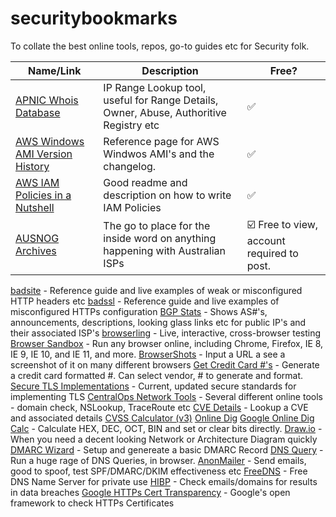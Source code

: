 # securitybookmarks

To collate the best online tools, repos, go-to guides etc for Security folk.

Name/Link | Description | Free?
----------|-------------|------
[APNIC Whois Database](https://wq.apnic.net/apnic-bin/whois.pl) | IP Range Lookup tool, useful for Range Details, Owner, Abuse, Authoritive Registry etc |  :white_check_mark:
[AWS Windows AMI Version History](https://docs.aws.amazon.com/AWSEC2/latest/WindowsGuide/windows-ami-version-history.html) | Reference page for AWS Windwos AMI's and the changelog. |  :white_check_mark:
[AWS IAM Policies in a Nutshell](https://start.jcolemorrison.com/aws-iam-policies-in-a-nutshell/) | Good readme and description on how to write IAM Policies |  :white_check_mark:
[AUSNOG Archives](http://lists.ausnog.net/pipermail/ausnog/) | The go to place for the inside word on anything happening with Australian ISPs |   :ballot_box_with_check: Free to view, account required to post.
[badsite](https://badsite.io/) - Reference guide and live examples of weak or misconfigured HTTP headers etc
[badssl](https://badssl.com/) - Reference guide and live examples of misconfigured HTTPs configuration
[BGP Stats](https://bgp.he.net/) - Shows AS#'s, announcements, descriptions, looking glass links etc for public IP's and their associated ISP's
[browserling](https://www.browserling.com/) - Live, interactive, cross-browser testing
[Browser Sandbox](https://turbo.net/browsers) - Run any browser online, including Chrome, Firefox, IE 8, IE 9, IE 10, and IE 11, and more.
[BrowserShots](http://browsershots.org/) - Input a URL a see a screenshot of it on many different browsers
[Get Credit Card #'s](http://www.getcreditcardnumbers.com/) - Generate a credit card formatted #. Can select vendor, # to generate and format.
[Secure TLS Implementations](https://wiki.mozilla.org/Security/Server_Side_TLS#Modern_compatibility) - Current, updated secure standards for implementing TLS
[CentralOps Network Tools](https://centralops.net/co/) - Several different online tools - domain check, NSLookup, TraceRoute etc
[CVE Details](https://www.cvedetails.com/) - Lookup a CVE and associated details
[CVSS Calculator (v3)](https://chandanbn.github.io/cvss/#CVSS:3.0/AV:_/AC:_/PR:_/UI:_/S:_/C:_/I:_/A:_)
[Online Dig](http://www.digwebinterface.com/)
[Google Online Dig](https://toolbox.googleapps.com/apps/dig/)
[Calc](http://calc.50x.eu/) - Calculate HEX, DEC, OCT, BIN and set or clear bits directly.
[Draw.io](https://www.draw.io/) - When you need a decent looking Network or Architecture Diagram quickly
[DMARC Wizard](https://www.unlocktheinbox.com/dmarcwizard/) - Setup and genereate a basic DMARC Record
[DNS Query](https://dnsquery.org/) - Run a huge rage of DNS Queries, in browser.
[AnonMailer](http://www.anonymailer.net/) - Send emails, good to spoof, test SPF/DMARC/DKIM effectiveness etc
[FreeDNS](http://freedns.afraid.org/zc.php?from=L3N1YmRvbWFpbi8=) - Free DNS Name Server for private use
[HIBP](https://haveibeenpwned.com/) - Check emails/domains for results in data breaches
[Google HTTPs Cert Transparency](https://transparencyreport.google.com/https/certificates) - Google's open framework to check HTTPs Certificates
[]()
[]()
[]()
